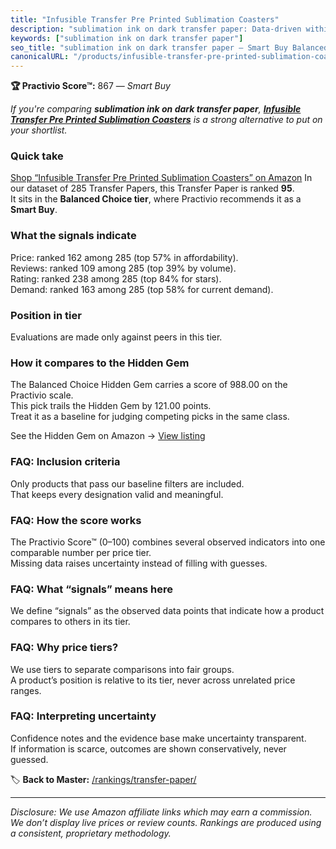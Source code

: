 ```yaml
---
title: "Infusible Transfer Pre Printed Sublimation Coasters"
description: "sublimation ink on dark transfer paper: Data-driven within Balanced Choice ranking using the Practivio Score™. Positioned by quality, value, demand, findabilit…"
keywords: ["sublimation ink on dark transfer paper"]
seo_title: "sublimation ink on dark transfer paper — Smart Buy Balanced Choice (2025)"
canonicalURL: "/products/infusible-transfer-pre-printed-sublimation-coasters-B09MYH2F71/"
---
```


**🏆 Practivio Score™:** 867 — _Smart Buy_


*If you're comparing **sublimation ink on dark transfer paper**, **[Infusible Transfer Pre Printed Sublimation Coasters](https://www.amazon.com/dp/B09MYH2F71?tag=practivio-20)** is a strong alternative to put on your shortlist.*
### Quick take
[Shop “Infusible Transfer Pre Printed Sublimation Coasters” on Amazon](https://www.amazon.com/dp/B09MYH2F71?tag=practivio-20)
In our dataset of 285 Transfer Papers, this Transfer Paper is ranked **95**.  
It sits in the **Balanced Choice tier**, where Practivio recommends it as a **Smart Buy**.

### What the signals indicate
Price: ranked 162 among 285 (top 57% in affordability).  
Reviews: ranked 109 among 285 (top 39% by volume).  
Rating: ranked 238 among 285 (top 84% for stars).  
Demand: ranked 163 among 285 (top 58% for current demand).

### Position in tier
Evaluations are made only against peers in this tier.

### How it compares to the Hidden Gem
The Balanced Choice Hidden Gem carries a score of 988.00 on the Practivio scale.  
This pick trails the Hidden Gem by 121.00 points.  
Treat it as a baseline for judging competing picks in the same class.  

See the Hidden Gem on Amazon → [View listing](https://www.amazon.com/dp/B073XRLZ6Z?tag=practivio-20)

### FAQ: Inclusion criteria
Only products that pass our baseline filters are included.  
That keeps every designation valid and meaningful.

### FAQ: How the score works
The Practivio Score™ (0–100) combines several observed indicators into one comparable number per price tier.  
Missing data raises uncertainty instead of filling with guesses.

### FAQ: What “signals” means here
We define “signals” as the observed data points that indicate how a product compares to others in its tier.

### FAQ: Why price tiers?
We use tiers to separate comparisons into fair groups.  
A product’s position is relative to its tier, never across unrelated price ranges.

### FAQ: Interpreting uncertainty
Confidence notes and the evidence base make uncertainty transparent.  
If information is scarce, outcomes are shown conservatively, never guessed.


🏷️ **Back to Master:** [/rankings/transfer-paper/](/rankings/transfer-paper/)

---
_Disclosure: We use Amazon affiliate links which may earn a commission. We don’t display live prices or review counts. Rankings are produced using a consistent, proprietary methodology._
